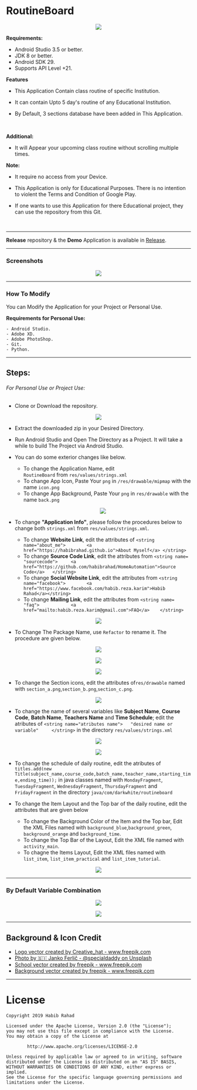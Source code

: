 <html>

<head>
<link rel="stylesheet" type="text/css" href="css/style.css">

# RoutineBoard


<p align="center"><img src="src/Home_Screen.png" /></p>

**Requirements:**
- Android Studio 3.5 or better.
- JDK 8 or better.
- Android SDK 29.
- Supports API Level +21.


**Features**
- This Application Contain class routine of specific Institution.

- It can contain Upto 5 day's routine of any Educational Institution.

- By Default, 3 sections database have been added in This Application.




</br>
</b>

**Additional:**

- It will Appear your upcoming class routine without scrolling multiple times.

**Note:**

- It require no access from your Device.

- This Application is only for Educational Purposes. There is no intention to violent the Terms and Condition of Google Play.

- If one wants to use this Application for there Educational project, they can use the repository from this Git.

</br>

---

**Release** repository & the **Demo** Application is available in [Release].

---

### Screenshots

<p align="center"><img src="src/screenshot.png" /></p>


---

### How To Modify

You can Modify the Application for your Project or Personal Use.

**Requirements for Personal Use:**

    - Android Studio.
    - Adobe XD.
    - Adobe PhotoShop.
    - Git.
    - Python.

---
## Steps:

###### For Personal Use or Project Use:

- Clone or Download the repository.
<p align="center"><img src="src/snap-download.png" /></p>

- Extract the downloaded zip in your Desired Directory.
- Run Android Studio and Open The Directory as a Project. It will take a while to build The Project via Android Studio.
- You can do some exterior changes like below.
    - To change the Application Name, edit <code>  <string name="app_name">        RoutineBoard</string></code> from `res/values/strings.xml` 
    - To change App Icon, Paste Your `png` in `/res/drawable/mipmap` with the name `icon.png`
    - To change App Background, Paste Your `png` in `res/drawable` with the name `back.png`

    <p align="center"><img src="src/snap-pp_use1.png" /></p>
  
    

- To change **"Application Info"**, please follow the procedures below to change both `strings.xml` from `res/values/strings.xml`.
    - To change **Website Link**, edit the attributes of `<string name="about_me">        <a href="https://habibrahad.github.io">About Myself</a> </string>`
    - To change **Source Code Link**, edit the attributes from `<string name= "sourcecode">     <a href="https://github.com/habibrahad/HomeAutomation">Source Code</a>   </string>` 
    - To change **Social Website Link**, edit the attributes from `<string name="facebook">        <a href="https://www.facebook.com/habib.reza.karim">Habib Rahad</a></string>`
    - To change **Mailing Link**, edit the attributes from `<string name= "faq">            <a href="mailto:habib.reza.karim@gmail.com">FAQ</a>    </string>`

<p align="center"><img src="src/snap-pp_use2.png" /></p>




- To Change The Package Name, use `Refactor` to rename it. The procedure are given below.
 <p align="center"><img src="src/snap-pp_use3.png" /></p>
  <p align="center"><img src="src/snap-pp_use4.png" /></p>
   <p align="center"><img src="src/snap-pp_use5.png" /></p>
   

 - To change the Section icons, edit the attributes of`res/drawable` named with `section_a.png`,`section_b.png`,`section_c.png`.
 
<p align="center"><img src="src/snap-pp_use6.png" /></p>

- To change the name of several variables like **Subject Name**, **Course Code**, **Batch Name**, **Teachers Name** and **Time Schedule**; edit the atributes of `<string name="atributes name">   "desired name or variable"     </string>`  in the directory `res/values/strings.xml`
<p align="center"><img src="src/snap-pp_use7.png" /></p>
<p align="center"><img src="src/snap-pp_use8.png" /></p>

- To change the schedule of daily routine, edit the atributes of` titles.add(new Title(subject_name,course_code,batch_name,teacher_name,starting_time,ending_time));` in  java classes named with `MondayFragment`, `TuesdayFragment`, `WednesdayFragment`, `ThursdayFragment` and `FridayFragment` in the directory `java/com/darkwhite/routineboard`
  
- To change the Item Layout and the Top bar of the daily routine, edit the attributes that are given below
    - To change the Background Color of the Item and the Top bar, Edit the XML Files named with `background_blue`,`background_green`, `background_orange` and `background_time`.
    - To change the Top Bar of the Layout, Edit the XML file named with `activity_main`.
    - To chagne the Items Layout, Edit the XML files named with `list_item`, `list_item_practical` and `list_item_tutorial`.

<p align="center"><img src="src/snap-pp_use89.png" /></p>


   ---
### By Default Variable Combination

<p align="center"><img src="src/snap-default_variable_combination1" /></p>
<p align="center"><img src="src/snap-default_variable_combination2" /></p>




---

## Background & Icon Credit
- <a href="https://www.freepik.com/free-photos-vectors/logo">Logo vector created by Creative_hat - www.freepik.com</a>
- <a href="https://unsplash.com/photos/sfL_QOnmy00"> Photo by 🇸🇮 Janko Ferlič - @specialdaddy on Unsplash</a>
- <a href="https://www.freepik.com/free-photos-vectors/school">School vector created by freepik - www.freepik.com</a> 
- <a href="https://www.freepik.com/free-photos-vectors/background">Background vector created by freepik - www.freepik.com</a>
 
----

# License

    Copyright 2019 Habib Rahad

    Licensed under the Apache License, Version 2.0 (the "License");
    you may not use this file except in compliance with the License.
    You may obtain a copy of the License at

            http://www.apache.org/licenses/LICENSE-2.0

    Unless required by applicable law or agreed to in writing, software
    distributed under the License is distributed on an "AS IS" BASIS,
    WITHOUT WARRANTIES OR CONDITIONS OF ANY KIND, either express or implied.
    See the License for the specific language governing permissions and
    limitations under the License.
    
[Bluetooth Overview]:  https://developer.android.com/guide/topics/connectivity/bluetooth
[Garuda Pixel]:http://garudapixel.com/en/modern-dashboard-ui-design-android-studio-tutorial/
[Stevdza San]:https://www.youtube.com/watch?v=nlPtfncjOWA&list=LLAfjT15KOedj5HCunstYZng&index=30&t=0s
[Release]: https://github.com/habibrahad/RoutineBoard/releases
[Play Store]: https://play.google.com/store/apps/details?id=com.darkwhite.weather


</head>

</html>